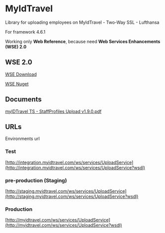 # MyIdTravel
Library for uploading employees on MyIdTravel - Two-Way SSL - Lufthansa

For framework 4.6.1 

Working only **Web Reference**, because need **Web Services Enhancements (WSE) 2.0**

## WSE 2.0
[WSE Download](https://www.microsoft.com/en-us/download/details.aspx?id=23689)

[WSE Nuget](https://www.nuget.org/packages/Microsoft.Web.Services2/)


## Documents
[myIDTravel TS - StaffProfiles Upload v1.9.0.pdf](https://github.com/afonsoft/MyIdTravel/blob/master/myIDTravel%20TS%20-%20StaffProfiles%20Upload%20v1.9.0.pdf)

## URLs
Environments url
### Test
[http://integration.myidtravel.com/ws/services/UploadService](http://integration.myidtravel.com/ws/services/UploadService?wsdl)  
### pre-production (Staging)
[http://staging.myidtravel.com/ws/services/UploadService](http://staging.myidtravel.com/ws/services/UploadService?wsdl)  
### Production
[http://myidtravel.com/ws/services/UploadService](http://myidtravel.com/ws/services/UploadService?wsdl)  
